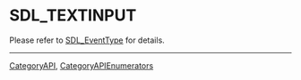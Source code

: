 # SDL_TEXTINPUT

Please refer to [SDL_EventType](SDL_EventType) for details.

----
[CategoryAPI](CategoryAPI), [CategoryAPIEnumerators](CategoryAPIEnumerators)

